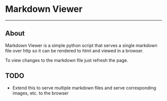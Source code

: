 # Markdown Viewer

---

## About

Markdown Viewer is a simple python script that serves a single markdown file over http so it can be rendered to html and viewed in a browser.

To view changes to the markdown file just refresh the page.

## TODO
- Extend this to serve multiple markdown files and serve corresponding images, etc. to the browser
